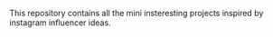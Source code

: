 This repository contains all the mini insteresting projects inspired by instagram influencer ideas.

